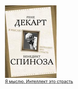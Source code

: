 ![](Я%20мыслю.%20Интеллект%20это%20страсть.jpg)  
[Я мыслю. Интеллект это страсть](Я%20мыслю.%20Интеллект%20это%20страсть.md)
